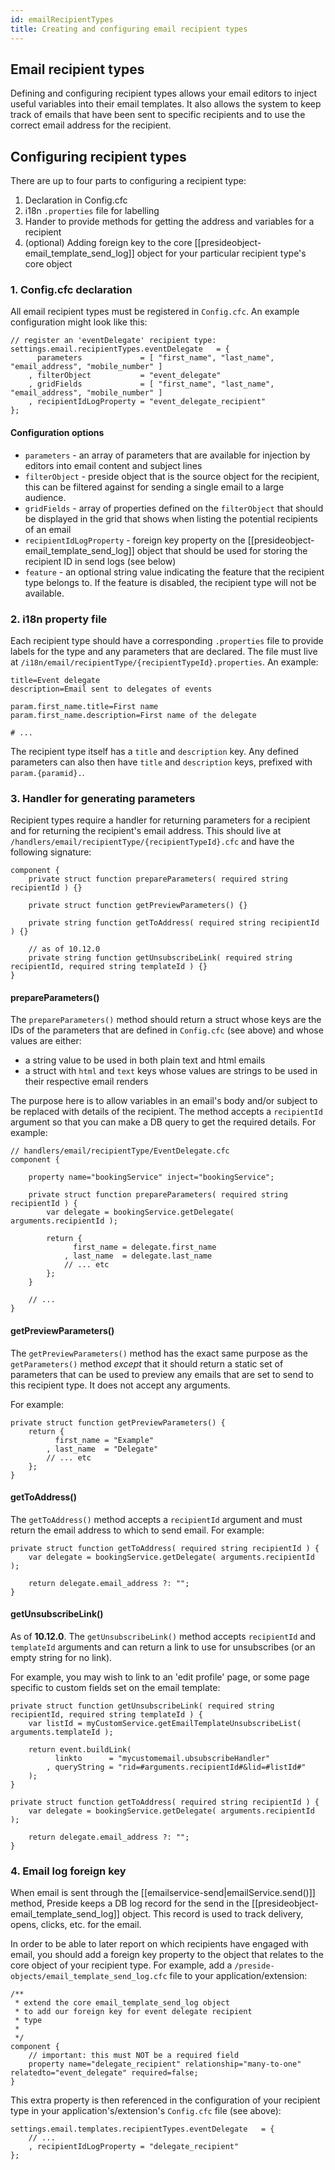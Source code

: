 ```yaml
---
id: emailRecipientTypes
title: Creating and configuring email recipient types
---
```


## Email recipient types

Defining and configuring recipient types allows your email editors to inject useful variables into their email templates. It also allows the system to keep track of emails that have been sent to specific recipients and to use the correct email address for the recipient.

## Configuring recipient types

There are up to four parts to configuring a recipient type:

1. Declaration in Config.cfc
2. i18n `.properties` file for labelling
3. Hander to provide methods for getting the address and variables for a recipient
4. (optional) Adding foreign key to the core [[presideobject-email_template_send_log]] object for your particular recipient type's core object

### 1. Config.cfc declaration

All email recipient types must be registered in `Config.cfc`. An example configuration might look like this:

```luceescript
// register an 'eventDelegate' recipient type:
settings.email.recipientTypes.eventDelegate   = {
	  parameters             = [ "first_name", "last_name", "email_address", "mobile_number" ]
	, filterObject           = "event_delegate"
	, gridFields             = [ "first_name", "last_name", "email_address", "mobile_number" ]
	, recipientIdLogProperty = "event_delegate_recipient"
};
```

#### Configuration options

* `parameters` - an array of parameters that are available for injection by editors into email content and subject lines
* `filterObject` - preside object that is the source object for the recipient, this can be filtered against for sending a single email to a large audience.
* `gridFields` - array of properties defined on the `filterObject` that should be displayed in the grid that shows when listing the potential recipients of an email
* `recipientIdLogProperty` - foreign key property on the [[presideobject-email_template_send_log]] object that should be used for storing the recipient ID in send logs (see below)
* `feature` - an optional string value indicating the feature that the recipient type belongs to. If the feature is disabled, the recipient type will not be available.

### 2. i18n property file

Each recipient type should have a corresponding `.properties` file to provide labels for the type and any parameters that are declared. The file must live at `/i18n/email/recipientType/{recipientTypeId}.properties`. An example:

```properties
title=Event delegate
description=Email sent to delegates of events

param.first_name.title=First name
param.first_name.description=First name of the delegate

# ...
```

The recipient type itself has a `title` and `description` key. Any defined parameters can also then have `title` and `description` keys, prefixed with `param.{paramid}.`.

### 3. Handler for generating parameters

Recipient types require a handler for returning parameters for a recipient and for returning the recipient's email address. This should live at `/handlers/email/recipientType/{recipientTypeId}.cfc` and have the following signature:

```luceescript
component {
	private struct function prepareParameters( required string recipientId ) {}

	private struct function getPreviewParameters() {}

	private string function getToAddress( required string recipientId ) {}
	
	// as of 10.12.0
	private string function getUnsubscribeLink( required string recipientId, required string templateId ) {}
}
```

#### prepareParameters()

The `prepareParameters()` method should return a struct whose keys are the IDs of the parameters that are defined in `Config.cfc` (see above) and whose values are either:

* a string value to be used in both plain text and html emails
* a struct with `html` and `text` keys whose values are strings to be used in their respective email renders

The purpose here is to allow variables in an email's body and/or subject to be replaced with details of the recipient. The method accepts a `recipientId` argument so that you can make a DB query to get the required details. For example:

```luceescript
// handlers/email/recipientType/EventDelegate.cfc
component {

	property name="bookingService" inject="bookingService";

	private struct function prepareParameters( required string recipientId ) {
		var delegate = bookingService.getDelegate( arguments.recipientId );

		return {
			  first_name = delegate.first_name
			, last_name  = delegate.last_name
			// ... etc
		};
	}

	// ...
}
```

#### getPreviewParameters()

The `getPreviewParameters()` method has the exact same purpose as the `getParameters()` method _except_ that it should return a static set of parameters that can be used to preview any emails that are set to send to this recipient type. It does not accept any arguments.

For example:

```luceescript
private struct function getPreviewParameters() {
	return {
		  first_name = "Example"
		, last_name  = "Delegate"
		// ... etc
	};
}
```

#### getToAddress()

The `getToAddress()` method accepts a `recipientId` argument and must return the email address to which to send email. For example:

```luceescript
private struct function getToAddress( required string recipientId ) {
	var delegate = bookingService.getDelegate( arguments.recipientId );

	return delegate.email_address ?: "";
}
```

#### getUnsubscribeLink()

As of **10.12.0**. The `getUnsubscribeLink()` method accepts `recipientId` and `templateId` arguments and can return a link to use for unsubscribes (or an empty string for no link).

For example, you may wish to link to an 'edit profile' page, or some page specific to custom fields set on the email template:

```luceescript
private struct function getUnsubscribeLink( required string recipientId, required string templateId ) {
	var listId = myCustomService.getEmailTemplateUnsubscribeList( arguments.templateId );

	return event.buildLink( 
		  linkto      = "mycustomemail.ubsubscribeHandler"
		, queryString = "rid=#arguments.recipientId#&lid=#listId#"
	);
}
```


```luceescript
private struct function getToAddress( required string recipientId ) {
	var delegate = bookingService.getDelegate( arguments.recipientId );

	return delegate.email_address ?: "";
}
```

### 4. Email log foreign key

When email is sent through the [[emailservice-send|emailService.send()]] method, Preside keeps a DB log record for the send in the [[presideobject-email_template_send_log]] object. This record is used to track delivery, opens, clicks, etc. for the email.

In order to be able to later report on which recipients have engaged with email, you should add a foreign key property to the object that relates to the core object of your recipient type. For example, add a `/preside-objects/email_template_send_log.cfc` file to your application/extension:

```luceescript
/**
 * extend the core email_template_send_log object
 * to add our foreign key for event delegate recipient
 * type
 *
 */
component {
	// important: this must NOT be a required field
	property name="delegate_recipient" relationship="many-to-one" relatedto="event_delegate" required=false;
}
```

This extra property is then referenced in the configuration of your recipient type in your application's/extension's `Config.cfc` file (see above):

```luceescript
settings.email.templates.recipientTypes.eventDelegate   = {
	// ...
	, recipientIdLogProperty = "delegate_recipient"
};
```

